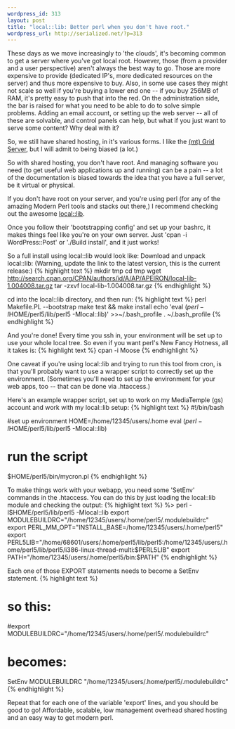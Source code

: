 ```yaml
--- 
wordpress_id: 313
layout: post
title: "local::lib: Better perl when you don't have root."
wordpress_url: http://serialized.net/?p=313
---
```

These days as we move increasingly to 'the clouds', it's becoming common to get a server where you've got local root. However, those (from a provider and a user perspective) aren't always the best way to go. Those are more expensive to provide (dedicated IP's, more dedicated resources on the server) and thus more expensive to buy. Also, in some use cases they might not scale so well if you're buying a lower end one -- if you buy 256MB of RAM, it's pretty easy to push that into the red. On the administration side, the bar is raised for what you need to be able to do to solve simple problems. Adding an email account, or setting up the web server -- all of these are solvable, and control panels can help, but what if you just want to serve some content? Why deal with it?

So, we still have shared hosting, in it's various forms. I like the <a href="http://mediatemple.net">(mt) Grid Server</a>, but I will admit to being biased (a lot.)

So with shared hosting, you don't have root. And managing software you need (to get useful web applications up and running) can be a pain -- a lot of the documentation is biased towards the idea that you have a full server, be it virtual or physical.

If you don't have root on your server, and you're using perl (for any of the amazing Modern Perl tools and stacks out there,) I recommend checking out the awesome <a href="http://search.cpan.org/perldoc?local::lib">local::lib</a>.

Once you follow their 'bootstrapping config' and set up your bashrc, it makes things feel like you're on your own server. Just 'cpan -i WordPress::Post' or './Build install', and it just works!

So a full install using local::lib would look like:
Download and unpack local::lib:
(Warning, update the link to the latest version, this is the current release:)
{% highlight text %}
mkdir tmp
 cd tmp
wget http://search.cpan.org/CPAN/authors/id/A/AP/APEIRON/local-lib-1.004008.tar.gz
tar -zxvf local-lib-1.004008.tar.gz
{% endhighlight %}

cd into the local::lib directory, and then run:
{% highlight text %}
perl Makefile.PL --bootstrap
make test && make install
echo 'eval $(perl -I$HOME/perl5/lib/perl5 -Mlocal::lib)' >>~/.bash_profile
. ~/.bash_profile
{% endhighlight %}

And you're done! Every time you ssh in, your environment will be set up to use your whole local tree. So even if you want perl's New Fancy Hotness, all it takes is:
{% highlight text %}
cpan -i Moose
{% endhighlight %}

One caveat if you're using local::lib and trying to run this tool from cron, is that you'll probably want to use a wrapper script to correctly set up the environment. (Sometimes you'll need to set up the environment for your web apps, too -- that can be done via .htaccess.)

Here's an example wrapper script, set up to work on my MediaTemple (gs) account and work with my local::lib setup:
{% highlight text %}
#!/bin/bash

#set up environment
HOME=/home/12345/users/.home
eval $(perl -I$HOME/perl5/lib/perl5 -Mlocal::lib)

# run the script
$HOME/perl5/bin/mycron.pl
{% endhighlight %}

To make things work with your webapp, you need some 'SetEnv' commands in the .htaccess. You can do this by just loading the local::lib module and checking the output:
{% highlight text %}
%> perl -I$HOME/perl5/lib/perl5 -Mlocal::lib 
export MODULEBUILDRC="/home/12345/users/.home/perl5/.modulebuildrc"
export PERL_MM_OPT="INSTALL_BASE=/home/12345/users/.home/perl5"
export PERL5LIB="/home/68601/users/.home/perl5/lib/perl5:/home/12345/users/.home/perl5/lib/perl5/i386-linux-thread-multi:$PERL5LIB"
export PATH="/home/12345/users/.home/perl5/bin:$PATH"
{% endhighlight %}

Each one of those EXPORT statements needs to become a SetEnv statement.
{% highlight text %}
# so this:
#export MODULEBUILDRC="/home/12345/users/.home/perl5/.modulebuildrc"
# becomes:
SetEnv MODULEBUILDRC "/home/12345/users/.home/perl5/.modulebuildrc"
{% endhighlight %}

Repeat that for each one of the variable 'export' lines, and you should be good to go! Affordable, scalable, low management overhead shared hosting and an easy way to get modern perl. 
